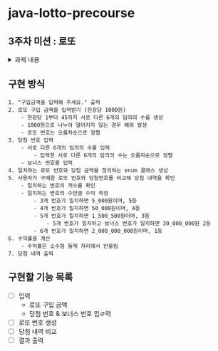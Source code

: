 # java-lotto-precourse

## 3주차 미션 : 로또
<details>
	<summary>과제 내용</summary>

## 과제
- 간단한 로또 발매기를 구현한다.
    - 로또 번호의 숫자 범위는 1~45까지이다. 
    - 1개의 로또를 발행할 때 중복되지 않는 6개의 숫자를 뽑는다. 
    - 당첨 번호 추첨 시 중복되지 않는 숫자 6개와 보너스 번호 1개를 뽑는다. 
    - 당첨은 1등부터 5등까지 있다. 당첨 기준과 금액은 아래와 같다. 
      - 1등: 6개 번호 일치 / 2,000,000,000원 
      - 2등: 5개 번호 + 보너스 번호 일치 / 30,000,000원 
      - 3등: 5개 번호 일치 / 1,500,000원 
      - 4등: 4개 번호 일치 / 50,000원 
      - 5등: 3개 번호 일치 / 5,000원 
    - 로또 구입 금액을 입력하면 구입 금액에 해당하는 만큼 로또를 발행해야 한다. 
    - 로또 1장의 가격은 1,000원이다. 
    - 당첨 번호와 보너스 번호를 입력받는다. 
    - 사용자가 구매한 로또 번호와 당첨 번호를 비교하여 당첨 내역 및 수익률을 출력하고 로또 게임을 종료한다. 
    - 사용자가 잘못된 값을 입력할 경우 IllegalArgumentException을 발생시키고, "[ERROR]"로 시작하는 에러 메시지를 출력 후 그 부분부터 입력을 다시 받는다. 
      - Exception이 아닌 IllegalArgumentException, IllegalStateException 등과 같은 명확한 유형을 처리한다.
### 입출력
- 입력
    - 로또 구입 금액을 입력 받는다. 구입 금액은 1,000원 단위로 입력 받으며 1,000원으로 나누어 떨어지지 않는 경우 예외 처리한다.
      ```
      14000
      ```
    - 당첨 번호를 입력 받는다. 당첨 번호는 쉼표(,)로 구분한다.
      ```
        1,2,3,4,5,6
      ```
    - 보너스 번호를 입력 받는다.
      ```
        7
      ```
- 출력
    - 발행한 로또 번호를 출력한다. 로또 번호는 오름차순으로 정렬하여 보여준다.
        ```
        8개를 구매했습니다.
        [8, 21, 23, 41, 42, 43]
        [3, 5, 11, 16, 32, 38]
        [7, 11, 16, 35, 36, 44]
        [1, 8, 11, 31, 41, 42]
        [13, 14, 16, 38, 42, 45]
        [7, 11, 30, 40, 42, 43]
        [2, 13, 22, 32, 38, 45]
        [1, 3, 5, 14, 22, 45]
        ```
    - 당첨 내역을 출력한다.
      ```
      3개 일치 (5,000원) - 1개
      4개 일치 (50,000원) - 0개
      5개 일치 (1,500,000원) - 0개
      5개 일치, 보너스 볼 일치 (30,000,000원) - 0개
      6개 일치 (2,000,000,000원) - 0개
      ```
    - 수익률은 소수점 둘째 자리에서 반올림한다. (ex. 100.0%, 51.5%, 1,000,000.0%)
      ```
      총 수익률은 62.5%입니다.
      ```
    - 예외 상황 시 에러 문구를 출력해야 한다. 단, 에러 문구는 "[ERROR]"로 시작해야 한다.
      ```
      [ERROR] 로또 번호는 1부터 45 사이의 숫자여야 합니다.
      ```

ex)
```
구입금액을 입력해 주세요.

8000

8개를 구매했습니다.

[8, 21, 23, 41, 42, 43]

[3, 5, 11, 16, 32, 38]

[7, 11, 16, 35, 36, 44]

[1, 8, 11, 31, 41, 42]

[13, 14, 16, 38, 42, 45]

[7, 11, 30, 40, 42, 43]

[2, 13, 22, 32, 38, 45]

[1, 3, 5, 14, 22, 45]

당첨 번호를 입력해 주세요.
1,2,3,4,5,6

보너스 번호를 입력해 주세요.
7

당첨 통계
---
3개 일치 (5,000원) - 1개

4개 일치 (50,000원) - 0개

5개 일치 (1,500,000원) - 0개

5개 일치, 보너스 볼 일치 (30,000,000원) - 0개

6개 일치 (2,000,000,000원) - 0개

총 수익률은 62.5%입니다.
```
</details>


## 구현 방식
```
1. "구입금액을 입력해 주세요." 출력
2. 로또 구입 금액을 입력받기 (한장당 1000원)
    - 한장당 1부터 45까지 서로 다른 6개의 임의의 수를 생성
    - 1000원으로 나누어 떨어지지 않는 경우 예외 발생
    - 로또 번호는 오름차순으로 정렬
3. 당첨 번호 입력
    - 서로 다른 6개의 임의의 수를 입력
        - 입력한 서로 다른 6개의 임의의 수는 오름차순으로 정렬
    - 보너스 번호를 입력
4. 일치하는 로또 번호와 당첨 금액을 정의하는 enum 클래스 생성
5. 사용자가 구매한 로또 번호와 당첨번호를 비교해 당첨 내역을 확인
    - 일치하는 번호의 개수를 확인
    - 일치하는 번호의 수만큼 수익 측정
        - 3개 번호가 일치하면 5_000원이며, 5등
        - 4개 번호가 일치하면 50_000원이며, 4등
        - 5개 번호가 일치하면 1_500_500원이며, 3등
            - 5개 번호가 일치하고 보너스 번호가 일치하면 30_000_000원 2등
        - 6개 번호가 일치하면 2_000_000_000원이며, 1등
6. 수익률을 계산
    - 수익률은 소수점 둘재 자리에서 반올림
7. 당첨 내역 출력
```

## 구현할 기능 목록
- [ ] 입력
    - 로또 구입 금액
    - 당첨 번호 & 보너스 번호 입ㄹ력
- [ ] 로또 번호 생성
- [ ] 당첨 내역 비교
- [ ] 결과 출력